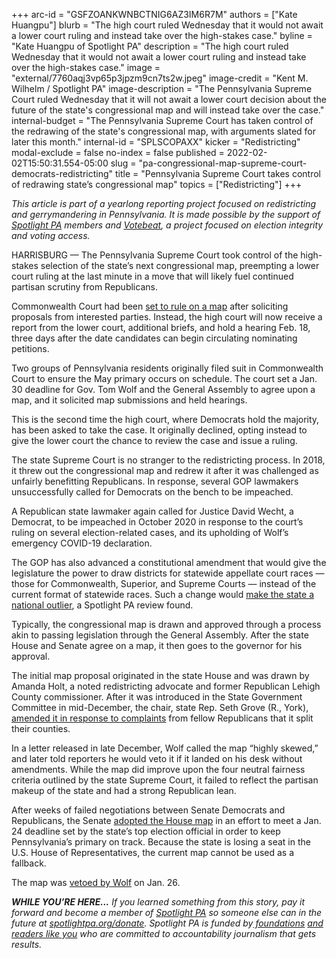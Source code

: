 +++
arc-id = "GSFZOANKWNBCTNIG6AZ3IM6R7M"
authors = ["Kate Huangpu"]
blurb = "The high court ruled Wednesday that it would not await a lower court ruling and instead take over the high-stakes case."
byline = "Kate Huangpu of Spotlight PA"
description = "The high court ruled Wednesday that it would not await a lower court ruling and instead take over the high-stakes case."
image = "external/7760aqj3vp65p3jpzm9cn7ts2w.jpeg"
image-credit = "Kent M. Wilhelm / Spotlight PA"
image-description = "The Pennsylvania Supreme Court ruled Wednesday that it will not await a lower court decision about the future of the state's congressional map and will instead take over the case."
internal-budget = "The Pennsylvania Supreme Court has taken control of the redrawing of the state's congressional map, with arguments slated for later this month."
internal-id = "SPLSCOPAXX"
kicker = "Redistricting"
modal-exclude = false
no-index = false
published = 2022-02-02T15:50:31.554-05:00
slug = "pa-congressional-map-supreme-court-democrats-redistricting"
title = "Pennsylvania Supreme Court takes control of redrawing state’s congressional map"
topics = ["Redistricting"]
+++

<i>This article is part of a yearlong reporting project focused on redistricting and gerrymandering in Pennsylvania. It is made possible by the support of </i><a href="https://www.spotlightpa.org/"><i>Spotlight PA</i></a><i> members and </i><a href="https://votebeat.org/"><i>Votebeat</i></a><i>, a project focused on election integrity and voting access.</i>

HARRISBURG — The Pennsylvania Supreme Court took control of the high-stakes selection of the state’s next congressional map, preempting a lower court ruling at the last minute in a move that will likely fuel continued partisan scrutiny from Republicans.

Commonwealth Court had been <a href="https://www.spotlightpa.org/news/2022/01/pennsylvania-redistricting-congressional-map-court-hearing-recap/">set to rule on a map</a> after soliciting proposals from interested parties. Instead, the high court will now receive a report from the lower court, additional briefs, and hold a hearing Feb. 18, three days after the date candidates can begin circulating nominating petitions.

Two groups of Pennsylvania residents originally filed suit in Commonwealth Court to ensure the May primary occurs on schedule. The court set a Jan. 30 deadline for Gov. Tom Wolf and the General Assembly to agree upon a map, and it solicited map submissions and held hearings.

This is the second time the high court, where Democrats hold the majority, has been asked to take the case. It originally declined, opting instead to give the lower court the chance to review the case and issue a ruling.

<script src="https://www.spotlightpa.org/embed.js" async></script><div data-spl-embed-version="1" data-spl-src="https://www.spotlightpa.org/embeds/newsletter/"></div>

The state Supreme Court is no stranger to the redistricting process. In 2018, it threw out the congressional map and redrew it after it was challenged as unfairly benefitting Republicans. In response, several GOP lawmakers unsuccessfully called for Democrats on the bench to be impeached.

A Republican state lawmaker again called for Justice David Wecht, a Democrat, to be impeached in October 2020 in response to the court’s ruling on several election-related cases, and its upholding of Wolf’s emergency COVID-19 declaration.

The GOP has also advanced a constitutional amendment that would give the legislature the power to draw districts for statewide appellate court races — those for Commonwealth, Superior, and Supreme Courts — instead of the current format of statewide races. Such a change would <a href="https://www.spotlightpa.org/news/2021/01/pennsylvania-supreme-court-gerrymandering-judicial-districts/">make the state a national outlier</a>, a Spotlight PA review found.

Typically, the congressional map is drawn and approved through a process akin to passing legislation through the General Assembly. After the state House and Senate agree on a map, it then goes to the governor for his approval.

<script src="https://www.spotlightpa.org/embed.js" async></script><div data-spl-embed-version="1" data-spl-src="https://www.spotlightpa.org/embeds/donate/"></div>

The initial map proposal originated in the state House and was drawn by Amanda Holt, a noted redistricting advocate and former Republican Lehigh County commissioner. After it was introduced in the State Government Committee in mid-December, the chair, state Rep. Seth Grove (R., York), <a href="https://www.spotlightpa.org/news/2021/12/pa-congressional-maps-proposed-redistricting/">amended it in response to complaints</a> from fellow Republicans that it split their counties.

In a letter released in late December, Wolf called the map “highly skewed,” and later told reporters he would veto it if it landed on his desk without amendments. While the map did improve upon the four neutral fairness criteria outlined by the state Supreme Court, it failed to reflect the partisan makeup of the state and had a strong Republican lean.

After weeks of failed negotiations between Senate Democrats and Republicans, the Senate <a href="https://www.spotlightpa.org/news/2022/01/pennsylvania-redistricting-congressional-map-final-passage-tom-wolf/">adopted the House map</a> in an effort to meet a Jan. 24 deadline set by the state’s top election official in order to keep Pennsylvania’s primary on track. Because the state is losing a seat in the U.S. House of Representatives, the current map cannot be used as a fallback.

The map was <a href="https://www.spotlightpa.org/news/2022/01/pennsylvania-redistricting-congressional-map-veto/">vetoed by Wolf</a> on Jan. 26.

<i><b>WHILE YOU’RE HERE...</b></i><i> If you learned something from this story, pay it forward and become a member of </i><a href="https://www.spotlightpa.org/"><i>Spotlight PA</i></a><i> so someone else can in the future at </i><a href="https://www.spotlightpa.org/donate"><i>spotlightpa.org/donate</i></a><i>. Spotlight PA is funded by</i><a href="https://www.spotlightpa.org/support"><i> foundations</i></a><i> </i><a href="https://www.spotlightpa.org/support"><i>and readers like you</i></a><i> who are committed to accountability journalism that gets results.</i>
